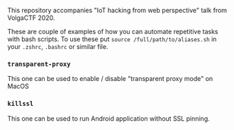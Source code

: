 This repository accompanies "IoT hacking from web perspective" talk from VolgaCTF 2020.

These are couple of examples of how you can automate repetitive tasks with bash scripts. To use these put `source /full/path/to/aliases.sh` in your `.zshrc`, `.bashrc` or similar file.

### `transparent-proxy`

This one can be used to enable / disable "transparent proxy mode" on MacOS

### `killssl`

This one can be used to run Android application without SSL pinning.
